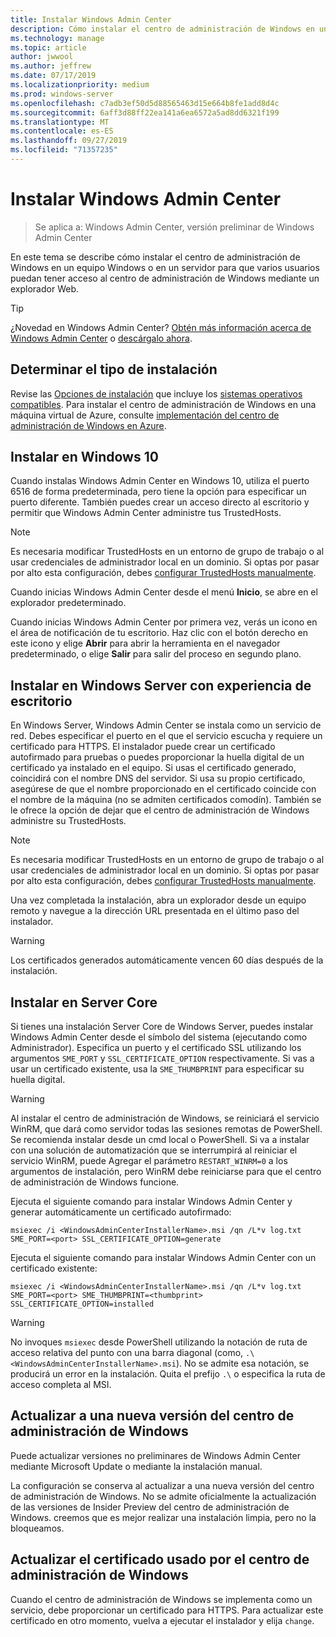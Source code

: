 ```yaml
---
title: Instalar Windows Admin Center
description: Cómo instalar el centro de administración de Windows en un equipo Windows o en un servidor para que varios usuarios puedan tener acceso al centro de administración de Windows mediante un explorador Web.
ms.technology: manage
ms.topic: article
author: jwwool
ms.author: jeffrew
ms.date: 07/17/2019
ms.localizationpriority: medium
ms.prod: windows-server
ms.openlocfilehash: c7adb3ef50d5d88565463d15e664b8fe1add8d4c
ms.sourcegitcommit: 6aff3d88ff22ea141a6ea6572a5ad8dd6321f199
ms.translationtype: MT
ms.contentlocale: es-ES
ms.lasthandoff: 09/27/2019
ms.locfileid: "71357235"
---
```

# <a name="install-windows-admin-center"></a>Instalar Windows Admin Center

> Se aplica a: Windows Admin Center, versión preliminar de Windows Admin Center

En este tema se describe cómo instalar el centro de administración de Windows en un equipo Windows o en un servidor para que varios usuarios puedan tener acceso al centro de administración de Windows mediante un explorador Web.

> [!Tip]
> ¿Novedad en Windows Admin Center?
> [Obtén más información acerca de Windows Admin Center](../understand/windows-admin-center.md) o [descárgalo ahora](https://aka.ms/windowsadmincenter).

## <a name="determine-your-installation-type"></a>Determinar el tipo de instalación

Revise las [Opciones de instalación](../plan/installation-options.md) que incluye los [sistemas operativos compatibles](https://docs.microsoft.com/windows-server/manage/windows-admin-center/plan/installation-options#installation-supported-operating-systems). Para instalar el centro de administración de Windows en una máquina virtual de Azure, consulte [implementación del centro de administración de Windows en Azure](../azure/deploy-wac-in-azure.md).

## <a name="install-on-windows-10"></a>Instalar en Windows 10

Cuando instalas Windows Admin Center en Windows 10, utiliza el puerto 6516 de forma predeterminada, pero tiene la opción para especificar un puerto diferente. También puedes crear un acceso directo al escritorio y permitir que Windows Admin Center administre tus TrustedHosts.

> [!NOTE]
> Es necesaria modificar TrustedHosts en un entorno de grupo de trabajo o al usar credenciales de administrador local en un dominio. Si optas por pasar por alto esta configuración, debes [configurar TrustedHosts manualmente](../support/troubleshooting.md#configure-trustedhosts).

Cuando inicias Windows Admin Center desde el menú **Inicio**, se abre en el explorador predeterminado.

Cuando inicias Windows Admin Center por primera vez, verás un icono en el área de notificación de tu escritorio. Haz clic con el botón derecho en este icono y elige **Abrir** para abrir la herramienta en el navegador predeterminado, o elige **Salir** para salir del proceso en segundo plano.

## <a name="install-on-windows-server-with-desktop-experience"></a>Instalar en Windows Server con experiencia de escritorio

En Windows Server, Windows Admin Center se instala como un servicio de red. Debes especificar el puerto en el que el servicio escucha y requiere un certificado para HTTPS. El instalador puede crear un certificado autofirmado para pruebas o puedes proporcionar la huella digital de un certificado ya instalado en el equipo. Si usas el certificado generado, coincidirá con el nombre DNS del servidor. Si usa su propio certificado, asegúrese de que el nombre proporcionado en el certificado coincide con el nombre de la máquina (no se admiten certificados comodín). También se le ofrece la opción de dejar que el centro de administración de Windows administre su TrustedHosts.

> [!NOTE]
> Es necesaria modificar TrustedHosts en un entorno de grupo de trabajo o al usar credenciales de administrador local en un dominio. Si optas por pasar por alto esta configuración, debes [configurar TrustedHosts manualmente](../support/troubleshooting.md#configure-trustedhosts).

Una vez completada la instalación, abra un explorador desde un equipo remoto y navegue a la dirección URL presentada en el último paso del instalador.

> [!WARNING]
> Los certificados generados automáticamente vencen 60 días después de la instalación.

## <a name="install-on-server-core"></a>Instalar en Server Core

Si tienes una instalación Server Core de Windows Server, puedes instalar Windows Admin Center desde el símbolo del sistema (ejecutando como Administrador). Especifica un puerto y el certificado SSL utilizando los argumentos `SME_PORT` y `SSL_CERTIFICATE_OPTION` respectivamente. Si vas a usar un certificado existente, usa la `SME_THUMBPRINT` para especificar su huella digital.

> [!WARNING]
> Al instalar el centro de administración de Windows, se reiniciará el servicio WinRM, que dará como servidor todas las sesiones remotas de PowerShell. Se recomienda instalar desde un cmd local o PowerShell. Si va a instalar con una solución de automatización que se interrumpirá al reiniciar el servicio WinRM, puede Agregar el parámetro ```RESTART_WINRM=0``` a los argumentos de instalación, pero WinRM debe reiniciarse para que el centro de administración de Windows funcione.

Ejecuta el siguiente comando para instalar Windows Admin Center y generar automáticamente un certificado autofirmado:

```   
msiexec /i <WindowsAdminCenterInstallerName>.msi /qn /L*v log.txt SME_PORT=<port> SSL_CERTIFICATE_OPTION=generate
```

Ejecuta el siguiente comando para instalar Windows Admin Center con un certificado existente:

```
msiexec /i <WindowsAdminCenterInstallerName>.msi /qn /L*v log.txt SME_PORT=<port> SME_THUMBPRINT=<thumbprint> SSL_CERTIFICATE_OPTION=installed
```

> [!WARNING]
> No invoques `msiexec` desde PowerShell utilizando la notación de ruta de acceso relativa del punto con una barra diagonal (como, `.\<WindowsAdminCenterInstallerName>.msi`). No se admite esa notación, se producirá un error en la instalación. Quita el prefijo `.\` o especifica la ruta de acceso completa al MSI.

## <a name="upgrading-to-a-new-version-of-windows-admin-center"></a>Actualizar a una nueva versión del centro de administración de Windows

Puede actualizar versiones no preliminares de Windows Admin Center mediante Microsoft Update o mediante la instalación manual.

La configuración se conserva al actualizar a una nueva versión del centro de administración de Windows. No se admite oficialmente la actualización de las versiones de Insider Preview del centro de administración de Windows. creemos que es mejor realizar una instalación limpia, pero no la bloqueamos.

## <a name="updating-the-certificate-used-by-windows-admin-center"></a>Actualizar el certificado usado por el centro de administración de Windows

Cuando el centro de administración de Windows se implementa como un servicio, debe proporcionar un certificado para HTTPS. Para actualizar este certificado en otro momento, vuelva a ejecutar el instalador y elija ```change```.
